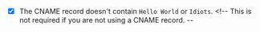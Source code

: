 - [x] The CNAME record doesn't contain `Hello World` or `Idiots`.  <!-- This is not required if you are not using a CNAME record. --
